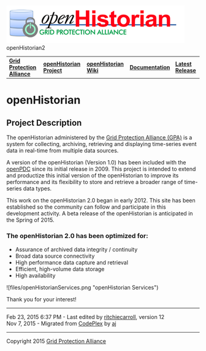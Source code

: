 [![openHistorian](openHistorian_Logo.png)](https://github.com/GridProtectionAlliance/openHistorian "openHistorian")
openHistorian2

|   |   |   |   |   |
|---|---|---|---|---|
| **[Grid Protection Alliance](http://www.gridprotectionalliance.org "Grid Protection Alliance Home Page")** | **[openHistorian Project](https://github.com/GridProtectionAlliance/openHistorian "openPDC Project on GitHub")** | **[openHistorian Wiki](https://gridprotectionalliance.org/wiki/doku.php?id=openHistorian:overview "openHistorian Wiki")** | **[Documentation](openHistorian_Documentation.md "openHistorian")** | **[Latest Release](https://github.com/GridProtectionAlliance/openHistorian/releases "openHistorian Releases")** |

# openHistorian

## Project Description

The openHistorian administered by the [Grid Protection Alliance (GPA)](http://www.gridprotectionalliance.org/ "Grid Protection Alliance") is a system for collecting, archiving, retrieving and displaying time-series event data in real-time from multiple data sources.

A version of the openHistorian (Version 1.0) has been included with the [openPDC](https://github.com/GridProtectionAlliance/openPDC "openPDC") since its initial release in 2009. This project is intended to extend and productize this initial version of the openHistorian to improve its performance and its flexibility to store and retrieve a broader range of time-series data types.

This work on the openHistorian 2.0 began in early 2012. This site has been established so the community can follow and participate in this development activity. A beta release of the openHistorian is anticipated in the Spring of 2015.

### The openHistorian 2.0 has been optimized for:

- Assurance of archived data integrity / continuity
- Broad data source connectivity
- High performance data capture and retrieval
- Efficient, high-volume data storage
- High availability

![files/openHistorianServices.png "openHistorian Services")

Thank you for your interest!

---

Feb 23, 2015 6:37 PM - Last edited by [ritchiecarroll](https://github.com/ritchiecarroll), version 12  
Nov 7, 2015 - Migrated from [CodePlex](http://openhistorian.codeplex.com) by [aj](https://github.com/ajstadlin)

---

Copyright 2015 [Grid Protection Alliance](http://www.gridprotectionalliance.org)